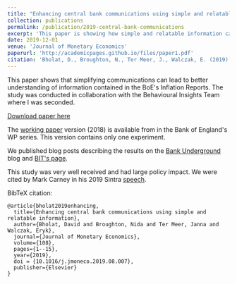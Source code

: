 ```yaml
---
title: "Enhancing central bank communications using simple and relatable information"
collection: publications
permalink: /publication/2019-central-bank-communications
excerpt: 'This paper is showing how simple and relatable information can make central bank's communication easier to understand. We conducted a large online experiment with a representative sample of UK population.'
date: 2019-12-01
venue: 'Journal of Monetary Economics'
paperurl: 'http://academicpages.github.io/files/paper1.pdf'
citation: 'Bholat, D., Broughton, N., Ter Meer, J., Walczak, E. (2019). Enhancing central bank communications using simple and relatable information; <i>Journal of Monetary Economics</i>. 108, 1-15.'
---
```

This paper shows that simplifying communications can lead to better understanding of information contained in the BoE's Inflation Reports. The study was conducted in collaboration with the Behavioural Insights Team where I was seconded.

[Download paper here](https://doi.org/10.1016/j.jmoneco.2019.08.007)

The [working paper](https://www.bankofengland.co.uk/-/media/boe/files/working-paper/2018/enhancing-central-bank-communications-with-behavioural-insights.pdf) version (2018) is available from in the Bank of England's WP series. This version contains only one experiment.

We published blog posts describing the results on the [Bank Underground](https://bankunderground.co.uk/2018/11/22/simply-is-best-enhancing-trust-and-understanding-of-central-banks-through-better-communications/) blog and [BIT's page](https://www.bi.team/blogs/how-many-people-really-understand-inflation-and-interest-rates/).

This study was very well received and had large policy impact. We were cited by Mark Carney in his 2019 Sintra [speech](https://www.bankofengland.co.uk/-/media/boe/files/speech/2019/remarks-to-open-policy-panel-by-mark-carney.pdf). 

BibTeX citation:

```
@article{bholat2019enhancing,
  title={Enhancing central bank communications using simple and relatable information},
  author={Bholat, David and Broughton, Nida and Ter Meer, Janna and Walczak, Eryk},
  journal={Journal of Monetary Economics},
  volume={108},
  pages={1--15},
  year={2019},
  doi = {10.1016/j.jmoneco.2019.08.007},
  publisher={Elsevier}
}
```
